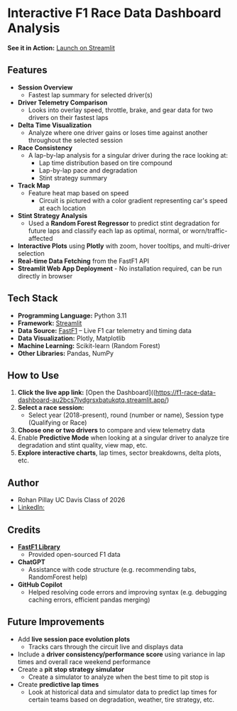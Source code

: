 # Interactive F1 Race Data Dashboard Analysis
**See it in Action:** [Launch on Streamlit](https://f1-race-data-dashboard-au2bcs7lvdgrsxbatukqtq.streamlit.app/)

## Features
- **Session Overview**
  - Fastest lap summary for selected driver(s)
- **Driver Telemetry Comparison**
  - Looks into overlay speed, throttle, brake, and gear data for two drivers on their fastest laps
- **Delta Time Visualization**
  - Analyze where one driver gains or loses time against another throughout the selected session
- **Race Consistency**
  - A lap-by-lap analysis for a singular driver during the race looking at:
    - Lap time distribution based on tire compound
    - Lap-by-lap pace and degradation
    - Stint strategy summary
- **Track Map**
  - Feature heat map based on speed
    - Circuit is pictured with a color gradient representing car's speed at each location
- **Stint Strategy Analysis**
  - Used a **Random Forest Regressor** to predict stint degradation for future laps and classify each lap as optimal, normal, or worn/traffic-affected
- **Interactive Plots** using **Plotly** with zoom, hover tooltips, and multi-driver selection
- **Real-time Data Fetching** from the FastF1 API
- **Streamlit Web App Deployment** - No installation required, can be run directly in browser

## Tech Stack
- **Programming Language:** Python 3.11
- **Framework:** [Streamlit](https://streamlit.io/)  
- **Data Source:** [FastF1](https://theoehrly.github.io/Fast-F1/) – Live F1 car telemetry and timing data
- **Data Visualization:** Plotly, Matplotlib  
- **Machine Learning:** Scikit-learn (Random Forest)  
- **Other Libraries:** Pandas, NumPy

## How to Use
1. **Click the live app link:**
   [Open the Dashboard]((https://f1-race-data-dashboard-au2bcs7lvdgrsxbatukqtq.streamlit.app/)
2. **Select a race session:**
   - Select year (2018-present), round (number or name), Session type (Qualifying or Race)
3. **Choose one or two drivers** to compare and view telemetry data
4. Enable **Predictive Mode** when looking at a singular driver to analyze tire degradation and stint quality, view map, etc.
5. **Explore interactive charts**, lap times, sector breakdowns, delta plots, etc.

## Author
- Rohan Pillay UC Davis Class of 2026
- [LinkedIn:](https://www.linkedin.com/in/rohan-pillay-098902323/)

## Credits
- **[FastF1 Library](https://github.com/theOehrly/Fast-F1)**
  - Provided open-sourced F1 data
- **ChatGPT**
  - Assistance with code structure (e.g. recommending tabs, RandomForest help)
- **GitHub Copilot**
  - Helped resolving code errors and improving syntax (e.g. debugging caching errors, efficient pandas merging)

## Future Improvements
- Add **live session pace evolution plots**
  - Tracks cars through the circuit live and displays data
- Include a **driver consistency/performance score** using variance in lap times and overall race weekend performance
- Create a **pit stop strategy simulator**
  - Create a simulator to analyze when the best time to pit stop is
- Create **predictive lap times**
  - Look at historical data and simulator data to predict lap times for certain teams based on degradation, weather, tire strategy, etc.
